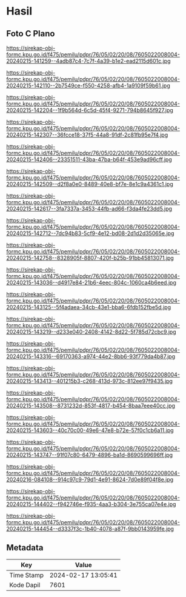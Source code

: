 # Hasil

## Foto C Plano

https://sirekap-obj-formc.kpu.go.id/f475/pemilu/pdpr/76/05/02/20/08/7605022008004-20240215-141259--4adb87c4-7c7f-4a39-b1e2-ead2115d601c.jpg

https://sirekap-obj-formc.kpu.go.id/f475/pemilu/pdpr/76/05/02/20/08/7605022008004-20240215-142110--2b7549ce-f550-4258-afb4-1a9109f59b61.jpg

https://sirekap-obj-formc.kpu.go.id/f475/pemilu/pdpr/76/05/02/20/08/7605022008004-20240215-142204--1f9b564d-6c5d-45f4-9271-794b8645f927.jpg

https://sirekap-obj-formc.kpu.go.id/f475/pemilu/pdpr/76/05/02/20/08/7605022008004-20240215-142307--36fcce18-37f5-44a8-91df-2c81fb95e7f4.jpg

https://sirekap-obj-formc.kpu.go.id/f475/pemilu/pdpr/76/05/02/20/08/7605022008004-20240215-142406--23351511-43ba-47ba-b64f-453e9ad96cff.jpg

https://sirekap-obj-formc.kpu.go.id/f475/pemilu/pdpr/76/05/02/20/08/7605022008004-20240215-142509--d2f8a0e0-8489-40e8-bf7e-8e1c9a4361c1.jpg

https://sirekap-obj-formc.kpu.go.id/f475/pemilu/pdpr/76/05/02/20/08/7605022008004-20240215-142617--3fa7337a-3453-44fb-ad66-f3da4fe23dd5.jpg

https://sirekap-obj-formc.kpu.go.id/f475/pemilu/pdpr/76/05/02/20/08/7605022008004-20240215-142712--7dc94b83-5cf9-4e12-bd08-2d1d2d35065e.jpg

https://sirekap-obj-formc.kpu.go.id/f475/pemilu/pdpr/76/05/02/20/08/7605022008004-20240215-142758--8328905f-8807-420f-b25b-91bb45813071.jpg

https://sirekap-obj-formc.kpu.go.id/f475/pemilu/pdpr/76/05/02/20/08/7605022008004-20240215-143036--d4917e84-21b6-4eec-804c-1060ca4b6eed.jpg

https://sirekap-obj-formc.kpu.go.id/f475/pemilu/pdpr/76/05/02/20/08/7605022008004-20240215-143125--5f4adaea-34cb-43e1-bba6-6fdb152fbe5d.jpg

https://sirekap-obj-formc.kpu.go.id/f475/pemilu/pdpr/76/05/02/20/08/7605022008004-20240215-143219--d233e040-2408-4142-8d22-5f785d72cbc9.jpg

https://sirekap-obj-formc.kpu.go.id/f475/pemilu/pdpr/76/05/02/20/08/7605022008004-20240215-143316--69170363-a974-44e2-8bb6-93f779da4b87.jpg

https://sirekap-obj-formc.kpu.go.id/f475/pemilu/pdpr/76/05/02/20/08/7605022008004-20240215-143413--401215b3-c268-413d-973c-812ee97f9435.jpg

https://sirekap-obj-formc.kpu.go.id/f475/pemilu/pdpr/76/05/02/20/08/7605022008004-20240215-143508--8731232d-853f-4817-b454-8baa7eee40cc.jpg

https://sirekap-obj-formc.kpu.go.id/f475/pemilu/pdpr/76/05/02/20/08/7605022008004-20240215-143603--40c70c00-49e6-47e8-b72e-57f0c1cb6a11.jpg

https://sirekap-obj-formc.kpu.go.id/f475/pemilu/pdpr/76/05/02/20/08/7605022008004-20240215-143747--91f07c80-6479-4896-ba1d-8690599696ff.jpg

https://sirekap-obj-formc.kpu.go.id/f475/pemilu/pdpr/76/05/02/20/08/7605022008004-20240216-084108--914c97c9-79d1-4e91-8624-7d0e89f04f8e.jpg

https://sirekap-obj-formc.kpu.go.id/f475/pemilu/pdpr/76/05/02/20/08/7605022008004-20240215-144402--f942746e-f935-4aa3-b304-3e755ca07e4e.jpg

https://sirekap-obj-formc.kpu.go.id/f475/pemilu/pdpr/76/05/02/20/08/7605022008004-20240215-144454--d3337f3c-1b40-4078-a87f-9bb0143959fe.jpg


## Metadata

| Key        | Value               |
| ---------- | ------------------- |
| Time Stamp | 2024-02-17 13:05:41 |
| Kode Dapil | 7601                |



